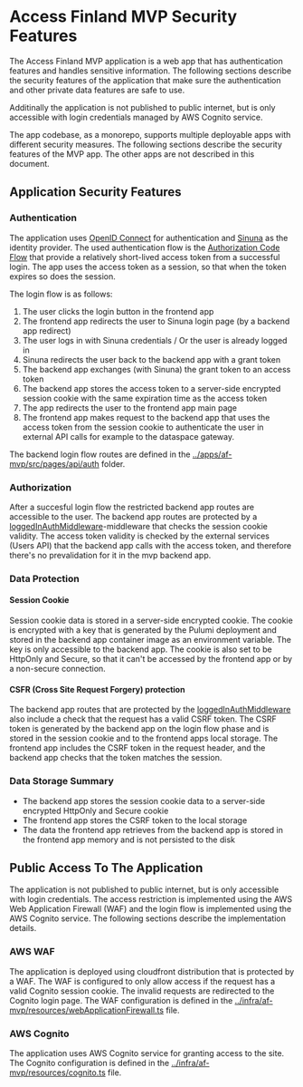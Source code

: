 # Access Finland MVP Security Features

The Access Finland MVP application is a web app that has authentication features and handles sensitive information. The following sections describe the security features of the application that make sure the authentication and other private data features are safe to use.

Additinally the application is not published to public internet, but is only accessible with login credentials managed by AWS Cognito service. 

The app codebase, as a monorepo, supports multiple deployable apps with different security measures. The following sections describe the security features of the MVP app. The other apps are not described in this document.

## Application Security Features

### Authentication

The application uses [OpenID Connect](https://openid.net/connect/) for authentication and [Sinuna](https://sinuna.fi) as the identity provider. The used authentication flow is the [Authorization Code Flow](https://openid.net/specs/openid-connect-core-1_0.html#CodeFlowAuth) that provide a relatively short-lived access token from a successful login. The app uses the access token as a session, so that when the token expires so does the session.

The login flow is as follows:

1. The user clicks the login button in the frontend app
2. The frontend app redirects the user to Sinuna login page (by a backend app redirect)
3. The user logs in with Sinuna credentials / Or the user is already logged in
4. Sinuna redirects the user back to the backend app with a grant token
5. The backend app exchanges (with Sinuna) the grant token to an access token
6. The backend app stores the access token to a server-side encrypted session cookie with the same expiration time as the access token
7. The app redirects the user to the frontend app main page
8. The frontend app makes request to the backend app that uses the access token from the session cookie to authenticate the user in external API calls for example to the dataspace gateway.

The backend login flow routes are defined in the [../apps/af-mvp/src/pages/api/auth](../apps/af-mvp/src/pages/api/auth) folder.

### Authorization

After a succesful login flow the restricted backend app routes are accessible to the user. The backend app routes are protected by a [loggedInAuthMiddleware](../apps/af-mvp/src/lib/backend/middleware/auth.ts)-middleware that checks the session cookie validity. The access token validity is checked by the external services (Users API) that the backend app calls with the access token, and therefore there's no prevalidation for it in the mvp backend app. 

### Data Protection

#### Session Cookie

Session cookie data is stored in a server-side encrypted cookie. The cookie is encrypted with a key that is generated by the Pulumi deployment and stored in the backend app container image as an environment variable. The key is only accessible to the backend app. The cookie is also set to be HttpOnly and Secure, so that it can't be accessed by the frontend app or by a non-secure connection.

#### CSFR (Cross Site Request Forgery) protection

The backend app routes that are protected by the [loggedInAuthMiddleware](../apps/af-mvp/src/lib/backend/middleware/auth.ts) also include a check that the request has a valid CSRF token. The CSRF token is generated by the backend app on the login flow phase and is stored in the session cookie and to the frontend apps local storage. The frontend app includes the CSRF token in the request header, and the backend app checks that the token matches the session.

### Data Storage Summary

- The backend app stores the session cookie data to a server-side encrypted HttpOnly and Secure cookie
- The frontend app stores the CSRF token to the local storage
- The data the frontend app retrieves from the backend app is stored in the frontend app memory and is not persisted to the disk

## Public Access To The Application

The application is not published to public internet, but is only accessible with login credentials. The access restriction is implemented using the AWS Web Application Firewall (WAF) and the login flow is implemented using the AWS Cognito service. The following sections describe the implementation details.

### AWS WAF

The application is deployed using cloudfront distribution that is protected by a WAF. The WAF is configured to only allow access if the request has a valid Cognito session cookie. The invalid requests are redirected to the Cognito login page. The WAF configuration is defined in the [../infra/af-mvp/resources/webApplicationFirewall.ts](../infra/af-mvp/resources/webApplicationFirewall.ts) file.

### AWS Cognito

The application uses AWS Cognito service for granting access to the site. The Cognito configuration is defined in the [../infra/af-mvp/resources/cognito.ts](../infra/af-mvp/resources/cognito.ts) file.


